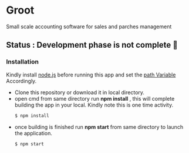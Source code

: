 # Groot
Small scale accounting software for sales and parches management
## Status :  Development phase is not complete :grimacing:
### Installation  
Kindly install [node.js](https://nodejs.org/en/download/) before running this app and set the 
[path Variable](https://stackoverflow.com/questions/27864040/fixing-npm-path-in-windows-8-and-10/27864331) Accordingly.

* Clone this repository or download it in local directory.
* open cmd from same directory run **npm install** , this will complete building the app in your local. Kindly note this is one time 
  activity.
  ```bash
  $ npm install 
  ```
* once building is finished run **npm start** from same directory to launch the application.
  ```bash
  $ npm start
  ```
